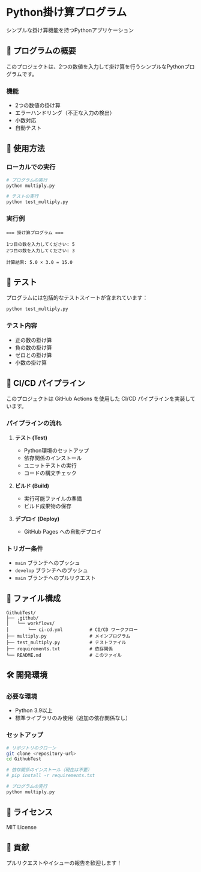 # Python掛け算プログラム

シンプルな掛け算機能を持つPythonアプリケーション

## 🐍 プログラムの概要

このプロジェクトは、2つの数値を入力して掛け算を行うシンプルなPythonプログラムです。

### 機能
- 2つの数値の掛け算
- エラーハンドリング（不正な入力の検出）
- 小数対応
- 自動テスト

## 🚀 使用方法

### ローカルでの実行

```bash
# プログラムの実行
python multiply.py

# テストの実行
python test_multiply.py
```

### 実行例

```
=== 掛け算プログラム ===

1つ目の数を入力してください: 5
2つ目の数を入力してください: 3

計算結果: 5.0 × 3.0 = 15.0
```

## 🧪 テスト

プログラムには包括的なテストスイートが含まれています：

```bash
python test_multiply.py
```

### テスト内容
- 正の数の掛け算
- 負の数の掛け算
- ゼロとの掛け算
- 小数の掛け算

## 🔧 CI/CD パイプライン

このプロジェクトは GitHub Actions を使用した CI/CD パイプラインを実装しています。

### パイプラインの流れ

1. **テスト (Test)**
   - Python環境のセットアップ
   - 依存関係のインストール
   - ユニットテストの実行
   - コードの構文チェック

2. **ビルド (Build)**
   - 実行可能ファイルの準備
   - ビルド成果物の保存

3. **デプロイ (Deploy)**
   - GitHub Pages への自動デプロイ

### トリガー条件

- `main` ブランチへのプッシュ
- `develop` ブランチへのプッシュ
- `main` ブランチへのプルリクエスト

## 📁 ファイル構成

```
GithubTest/
├── .github/
│   └── workflows/
│       └── ci-cd.yml          # CI/CD ワークフロー
├── multiply.py                # メインプログラム
├── test_multiply.py           # テストファイル
├── requirements.txt           # 依存関係
└── README.md                  # このファイル
```

## 🛠️ 開発環境

### 必要な環境
- Python 3.9以上
- 標準ライブラリのみ使用（追加の依存関係なし）

### セットアップ

```bash
# リポジトリのクローン
git clone <repository-url>
cd GithubTest

# 依存関係のインストール（現在は不要）
# pip install -r requirements.txt

# プログラムの実行
python multiply.py
```

## 📝 ライセンス

MIT License

## 🤝 貢献

プルリクエストやイシューの報告を歓迎します！

